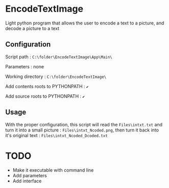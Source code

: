 # EncodeTextImage
Light python program that allows the user to encode a text to a picture, and decode a picture to a text

## Configuration

Script path : `C:\folder\EncodeTextImage\App\Main\`

Parameters : none

Working directory : `C:\folder\EncodeTextImage\`

Add contents roots to PYTHONPATH : `✔️`

Add source roots to PYTHONPATH : `✔️`

## Usage

With the proper configuration, this script will read the `Files\intxt.txt` and turn it into a small picture : `Files\intxt_Ncoded.png`, then turn it back into it's original text : `Files\intxt_Ncoded_Dcoded.txt`

# TODO

* Make it executable with command line
* Add parameters
* Add interface
